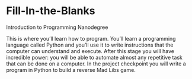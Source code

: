 # Fill-In-the-Blanks
Introduction to Programming Nanodegree

This is where you’ll learn how to program. You’ll learn a programming language called Python and you’ll use it to write instructions that the computer can understand and execute. After this stage you will have incredible power: you will be able to automate almost any repetitive task that can be done on a computer. In the project checkpoint you will write a program in Python to build a reverse Mad Libs game.
